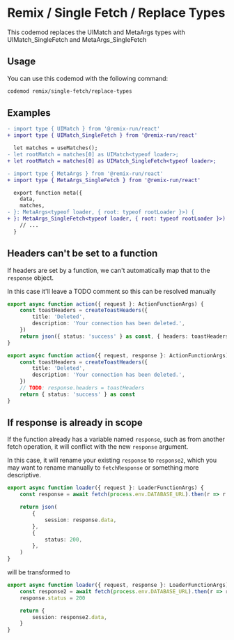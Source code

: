 # Remix / Single Fetch / Replace Types

This codemod replaces the UIMatch and MetaArgs types with UIMatch_SingleFetch
and MetaArgs_SingleFetch

## Usage

You can use this codemod with the following command:

```sh
codemod remix/single-fetch/replace-types
```

## Examples

```diff
- import type { UIMatch } from '@remix-run/react'
+ import type { UIMatch_SingleFetch } from '@remix-run/react'

  let matches = useMatches();
- let rootMatch = matches[0] as UIMatch<typeof loader>;
+ let rootMatch = matches[0] as UIMatch_SingleFetch<typeof loader>;
```

```diff
- import type { MetaArgs } from '@remix-run/react'
+ import type { MetaArgs_SingleFetch } from '@remix-run/react'

  export function meta({
    data,
    matches,
- }: MetaArgs<typeof loader, { root: typeof rootLoader }>) {
+ }: MetaArgs_SingleFetch<typeof loader, { root: typeof rootLoader }>) {
    // ...
  }
```

## Headers can't be set to a function

If headers are set by a function, we can't automatically map that to the
`response` object.

In this case it'll leave a TODO comment so this can be resolved manually

```ts
export async function action({ request }: ActionFunctionArgs) {
	const toastHeaders = createToastHeaders({
		title: 'Deleted',
		description: 'Your connection has been deleted.',
	})
	return json({ status: 'success' } as const, { headers: toastHeaders })
}
```

```ts
export async function action({ request, response }: ActionFunctionArgs) {
	const toastHeaders = createToastHeaders({
		title: 'Deleted',
		description: 'Your connection has been deleted.',
	})
	// TODO: response.headers = toastHeaders
	return { status: 'success' } as const
}
```

## If response is already in scope

If the function already has a variable named `response`, such as from another
fetch operation, it will conflict with the new `response` argument.

In this case, it will rename your existing `response` to `response2`, which you
may want to rename manually to `fetchResponse` or something more descriptive.

```ts
export async function loader({ request }: LoaderFunctionArgs) {
	const response = await fetch(process.env.DATABASE_URL).then(r => r.json())

	return json(
		{
			session: response.data,
		},
		{
			status: 200,
		},
	)
}
```

will be transformed to

```ts
export async function loader({ request, response }: LoaderFunctionArgs) {
	const response2 = await fetch(process.env.DATABASE_URL).then(r => r.json())
	response.status = 200

	return {
		session: response2.data,
	}
}
```

